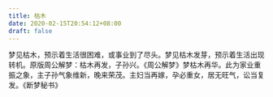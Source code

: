 ```yaml
---
title: 枯木
date: 2020-02-15T20:54:12+08:00
draft: false
---
```


梦见枯木，预示着生活很困难，或事业到了尽头。梦见枯木发芽，预示着生活出现转机。原版周公解梦：枯木再发，子孙兴。《周公解梦》梦枯木再华。此为家业重振之象，主子孙气象维新，晚来荣茂。主妇当再嫁，孕必重女，居无旺气，讼当复发。《断梦秘书》